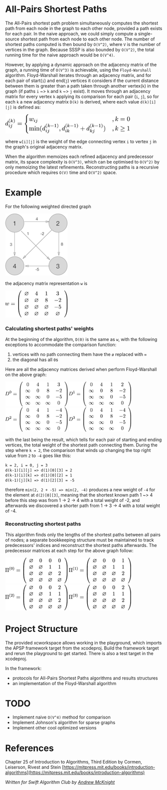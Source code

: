 # All-Pairs Shortest Paths

The All-Pairs shortest path problem simultaneously computes the shortest path from each node in the graph to each other node, provided a path exists for each pair. In the naive approach, we could simply compute a single-source shortest path from each node to each other node. The number of shortest paths computed is then bound by `O(V^2)`, where `V` is the number of vertices in the graph. Because SSSP is also bounded by `O(V^2)`, the total running time for the naive approach would be `O(V^4)`.

However, by applying a dynamic approach on the adjacency matrix of the graph, a running time of `O(V^3)` is achievable, using the `Floyd-Warshall` algorithm. Floyd-Warshall iterates through an adjacency matrix, and for each pair of start(`i`) and end(`j`) vertices it considers if the current distance between them is greater than a path taken through another vertex(`k`) in the graph (if paths `i` ~> `k` and `k` ~> `j` exist). It moves through an adjacency matrix for every vertex `k` applying its comparison for each pair (`i`, `j`), so for each `k` a new adjacency matrix `D(k)` is derived, where each value `d(k)[i][j]` is defined as:

<img src="img/weight_comparison_formula.png" width="400px" />

where `w[i][j]` is the weight of the edge connecting vertex `i` to vertex `j` in the graph's original adjacency matrix.

When the algorithm memoizes each refined adjacency and predecessor matrix, its space complexity is `O(V^3)`, which can be optimised to `O(V^2)` by only memoizing the latest refinements. Reconstructing paths is a recursive procedure which requires `O(V)` time and `O(V^2)` space.

# Example

For the following weighted directed graph

<img src="img/example_graph.png" width="200px" />

the adjacency matrix representation `w` is

<img src="img/original_adjacency_matrix.png" width="200px" />

### Calculating shortest paths' weights

At the beginning of the algorithm, `D(0)` is the same as `w`, with the following exceptions to accommodate the comparison function:

1. vertices with no path connecting them have the `ø` replaced with `∞`
2. the diagonal has all `0`s

Here are all the adjacency matrices derived when perform Floyd-Warshall on the above graph:

<img src="img/d0.png" width="200px" />
<img src="img/d1.png" width="200px" />

<img src="img/d2.png" width="200px" />
<img src="img/d3.png" width="200px" />

with the last being the result, which tells for each pair of starting and ending vertices, the total weight of the shortest path connecting them. During the step where `k = 2`, the comparison that winds up changing the top right value from `2` to `-4` goes like this:

	k = 2, i = 0, j = 3
	d(k-1)[i][j] => d(1)[0][3] = 2
	d(k-1)[i][k] => d(1)[0][2] = 1
	d(k-1)[j][k] => d(1)[2][3] = -5

therefore `min(2, 2 + -5) => min(2, -4)` produces a new weight of `-4` for the element at `d(2)[0][3]`, meaning that the shortest known path 1 ~> 4 before this step was from 1 -> 2 -> 4 with a total weight of -2, and afterwards we discovered a shorter path from 1 -> 3 -> 4 with a total weight of -4.

### Reconstructing shortest paths

This algorithm finds only the lengths of the shortest paths between all pairs of nodes; a separate bookkeeping structure must be maintained to track predecessors' indices and reconstruct the shortest paths afterwards. The predecessor matrices at each step for the above graph follow:

<img src="img/pi0.png" width="200px" />
<img src="img/pi1.png" width="200px" />

<img src="img/pi2.png" width="200px" />
<img src="img/pi3.png" width="200px" />

# Project Structure

The provided xcworkspace allows working in the playground, which imports the APSP framework target from the xcodeproj. Build the framework target and rerun the playground to get started. There is also a test target in the xcodeproj.

In the framework:

- protocols for All-Pairs Shortest Paths algorithms and results structures
- an implementation of the Floyd-Warshall algorithm

# TODO

- Implement naive `O(V^4)` method for comparison
- Implement Johnson's algorithm for sparse graphs
- Implement other cool optimized versions

# References

Chapter 25 of Introduction to Algorithms, Third Edition by Cormen, Leiserson, Rivest and Stein [https://mitpress.mit.edu/books/introduction-algorithms](https://mitpress.mit.edu/books/introduction-algorithms)

*Written for Swift Algorithm Club by [Andrew McKnight](https://github.com/armcknight)*
